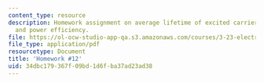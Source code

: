 ```yaml
---
content_type: resource
description: Homework assignment on average lifetime of excited carriers, laser oscillation,
  and power efficiency.
file: https://ol-ocw-studio-app-qa.s3.amazonaws.com/courses/3-23-electrical-optical-and-magnetic-properties-of-materials-fall-2007/34dbc179367f09bd1d6fba37ad23ad38_ps12.pdf
file_type: application/pdf
resourcetype: Document
title: 'Homework #12'
uid: 34dbc179-367f-09bd-1d6f-ba37ad23ad38
---
```

